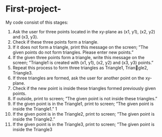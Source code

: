 # First-project- 
My code consist of this stages:
1. Ask the user for three points located in the xy-plane as (x1, y1),
(x2, y2) and (x3, y3).
2. Check if these three points form a triangle.
3. If it does not form a triangle, print this message on the screen;
”The given points do not form triangles. Please enter new points.”
4. If the given three points form a triangle, write this message on
the screen; ”Triangle1 is created with (x1, y1), (x2, y2) and (x3, y3)
points.”
5. Repeat this process to form three triangles as Triangle1, Trian￾gle2, Triangle3.
6. If three triangles are formed, ask the user for another point on
the xy-plane.
7. Check if the new point is inside these triangles formed previously
given points.
8. If outside, print to screen; ”The given point is not inside these
triangles.”
9. If the given point is in the Triangle1, print to screen; ”The given
point is inside the Triangle1.”
1
10. If the given point is in the Triangle2, print to screen; ”The given
point is inside the Triangle2.”
11. If the given point is in the Triangle3, print to screen; ”The given
point is inside the Triangle3

